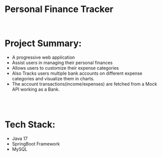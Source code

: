 # **Personal Finance Tracker**

<br/>

# **Project Summary:**
- A progressive web application
- Assist users in managing their personal finances
- Allows users to customize their expense categories
- Also Tracks users multiple bank accounts on different expense categories and visualize them in charts.
- The account transactions(income/expenses) are fetched from a Mock API working as a Bank.

<br/>
<br/>

# **Tech Stack:**
- Java 17
- SpringBoot Framework
- MySQL

<br/>
<br/>
